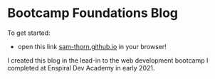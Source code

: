 # Bootcamp Foundations Blog

To get started:
- open this link [sam-thorn.github.io](https://sam-thorn.github.io/) in your browser!

I created this blog in the lead-in to the web development bootcamp I completed at Enspiral Dev Academy in early 2021.
